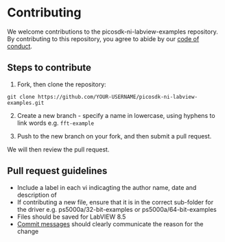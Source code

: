 # Contributing

We welcome contributions to the picosdk-ni-labview-examples repository. By contributing to this repository, you agree to abide by our [code of conduct](CONDUCT_OF_CONDUCT.md).

## Steps to contribute

1. Fork, then clone the repository:

```
git clone https://github.com/YOUR-USERNAME/picosdk-ni-labview-examples.git
```

2. Create a new branch - specify a name in lowercase, using hyphens to link words e.g. `fft-example`

3. Push to the new branch on your fork, and then submit a pull request.

We will then review the pull request.

## Pull request guidelines

* Include a label in each vi indicagting the author name, date and description of 
* If contributing a new file, ensure that it is in the correct sub-folder for the driver e.g. ps5000a/32-bit-examples or ps5000a/64-bit-examples
* Files should be saved for LabVIEW 8.5
* [Commit messages](https://chris.beams.io/posts/git-commit/#seven-rules) should clearly communicate the reason for the change